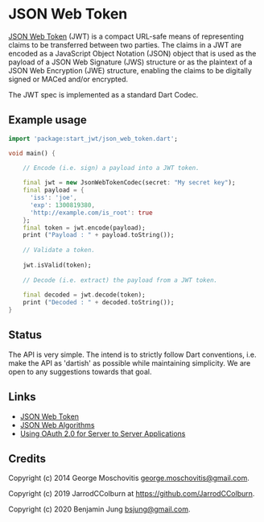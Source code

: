 JSON Web Token
==============

[JSON Web Token](http://self-issued.info/docs/draft-ietf-oauth-json-web-token.html) 
(JWT) is a compact URL-safe means of representing claims to be 
transferred between two parties. The claims in a JWT are encoded as a 
JavaScript Object Notation (JSON) object that is used as the payload of a JSON 
Web Signature (JWS) structure or as the plaintext of a JSON Web Encryption 
(JWE) structure, enabling the claims to be digitally signed or MACed and/or 
encrypted.

The JWT spec is implemented as a standard Dart Codec.


Example usage
-------------

```dart
import 'package:start_jwt/json_web_token.dart';

void main() {

    // Encode (i.e. sign) a payload into a JWT token.
    
    final jwt = new JsonWebTokenCodec(secret: "My secret key");
    final payload = {
      'iss': 'joe',
      'exp': 1300819380,
      'http://example.com/is_root': true
    };
    final token = jwt.encode(payload);
    print ("Payload : " + payload.toString());
    
    // Validate a token.
    
    jwt.isValid(token);
    
    // Decode (i.e. extract) the payload from a JWT token.
    
    final decoded = jwt.decode(token);
    print ("Decoded : " + decoded.toString());
}
```


Status
------

The API is very simple. The intend is to strictly follow Dart conventions, i.e.
make the API as 'dartish' as possible while maintaining simplicity. We are
open to any suggestions towards that goal.


Links
-----

* [JSON Web Token](http://self-issued.info/docs/draft-ietf-oauth-json-web-token.html)
* [JSON Web Algorithms](https://tools.ietf.org/html/draft-ietf-jose-json-web-algorithms-24)
* [Using OAuth 2.0 for Server to Server Applications](https://developers.google.com/accounts/docs/OAuth2ServiceAccount)


Credits
-------

Copyright (c) 2014 George Moschovitis <george.moschovitis@gmail.com>.

Copyright (c) 2019 JarrodCColburn at https://github.com/JarrodCColburn.

Copyright (c) 2020 Benjamin Jung <bsjung@gmail.com>.
